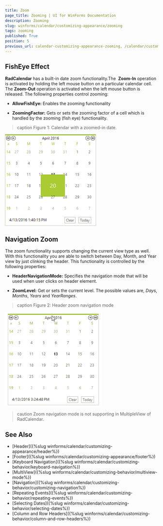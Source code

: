 ```yaml
---
title: Zoom
page_title: Zooming | UI for WinForms Documentation
description: Zooming
slug: winforms/calendar/customizing-appearance/zooming
tags: zooming
published: True
position: 5
previous_url: calendar-customizing-appearance-zooming, /calendar/customizing-appearance/zooming
---
```


## FishEye Effect

__RadCalendar__ has a built-in date zoom functionality.The  __Zoom-In__ operation is activated by holding the left mouse button on a particular calendar cell. The __Zoom-Out__ operation is activated when the left mouse button is released. The following properties control zooming:

* __AllowFishEye:__ Enables the zooming functionality 

* __ZoomingFactor:__ Gets or sets the zooming factor of a cell which is handled by the zooming (fish eye) functionality. 

>caption Figure 1: Calendar with a zoomed-in date.

![calendar-features-zoom 001](images/calendar-features-zoom001.png)

## Navigation Zoom

The zoom functionality supports changing the current view type as well. With this functionality you are able to switch between Day, Month, and Year view by just clinking the header. This functionality is controlled by the following properties: 
* __HeaderNavigationMode:__ Specifies the navigation mode that will be used when user clicks on header element.

* __ZoomLevel:__ Get or sets the current level. The possible values are, *Days*, *Months*, *Years* and *YearRanges*.

>caption Figure 2: Header zoom navigation mode

![calendar-features-zoom 002](images/calendar-features-zoom002.gif)

>caution
Zoom navigation mode is not supporting in MultipleView of RadCalendar.
>

## See Also

* [Header]({%slug winforms/calendar/customizing-appearance/header%})
* [Footer]({%slug winforms/calendar/customizing-appearance/footer%})
* [Keyboard Navigation]({%slug  winforms/calendar/customizing-behavior/keyboard-navigation%})
* [MultiView]({%slug winforms/calendar/customizing-behavior/multiview-mode%})
* [Navigation]({%slug winforms/calendar/customizing-behavior/customizing-navigation%})
* [Repeating Events]({%slug winforms/calendar/customizing-behavior/repeating-events%})
* [Selecting Dates]({%slug winforms/calendar/customizing-behavior/selecting-dates%})
* [Column and Row Headers]({%slug winforms/calendar/customizing-behavior/column-and-row-headers%})
